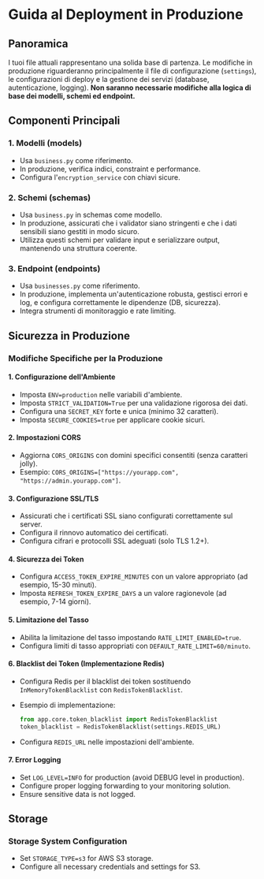 # Guida al Deployment in Produzione

## Panoramica

I tuoi file attuali rappresentano una solida base di partenza. Le modifiche in produzione riguarderanno principalmente il file di configurazione (`settings`), le configurazioni di deploy e la gestione dei servizi (database, autenticazione, logging). **Non saranno necessarie modifiche alla logica di base dei modelli, schemi ed endpoint.**

## Componenti Principali

### 1. Modelli (models)

- Usa `business.py` come riferimento.
- In produzione, verifica indici, constraint e performance.
- Configura l'`encryption_service` con chiavi sicure.

### 2. Schemi (schemas)

- Usa `business.py` in schemas come modello.
- In produzione, assicurati che i validator siano stringenti e che i dati sensibili siano gestiti in modo sicuro.
- Utilizza questi schemi per validare input e serializzare output, mantenendo una struttura coerente.

### 3. Endpoint (endpoints)

- Usa `businesses.py` come riferimento.
- In produzione, implementa un'autenticazione robusta, gestisci errori e log, e configura correttamente le dipendenze (DB, sicurezza).
- Integra strumenti di monitoraggio e rate limiting.

## Sicurezza in Produzione

### Modifiche Specifiche per la Produzione

#### 1. Configurazione dell'Ambiente

- Imposta `ENV=production` nelle variabili d'ambiente.
- Imposta `STRICT_VALIDATION=True` per una validazione rigorosa dei dati.
- Configura una `SECRET_KEY` forte e unica (minimo 32 caratteri).
- Imposta `SECURE_COOKIES=true` per applicare cookie sicuri.

#### 2. Impostazioni CORS

- Aggiorna `CORS_ORIGINS` con domini specifici consentiti (senza caratteri jolly).
- Esempio: `CORS_ORIGINS=["https://yourapp.com", "https://admin.yourapp.com"]`.

#### 3. Configurazione SSL/TLS

- Assicurati che i certificati SSL siano configurati correttamente sul server.
- Configura il rinnovo automatico dei certificati.
- Configura cifrari e protocolli SSL adeguati (solo TLS 1.2+).

#### 4. Sicurezza dei Token

- Configura `ACCESS_TOKEN_EXPIRE_MINUTES` con un valore appropriato (ad esempio, 15-30 minuti).
- Imposta `REFRESH_TOKEN_EXPIRE_DAYS` a un valore ragionevole (ad esempio, 7-14 giorni).

#### 5. Limitazione del Tasso

- Abilita la limitazione del tasso impostando `RATE_LIMIT_ENABLED=true`.
- Configura limiti di tasso appropriati con `DEFAULT_RATE_LIMIT=60/minuto`.

#### 6. Blacklist dei Token (Implementazione Redis)

- Configura Redis per il blacklist dei token sostituendo `InMemoryTokenBlacklist` con `RedisTokenBlacklist`.
- Esempio di implementazione:

    ```python
    from app.core.token_blacklist import RedisTokenBlacklist
    token_blacklist = RedisTokenBlacklist(settings.REDIS_URL)
    ```

- Configura `REDIS_URL` nelle impostazioni dell'ambiente.

#### 7. Error Logging

- Set `LOG_LEVEL=INFO` for production (avoid DEBUG level in production).
- Configure proper logging forwarding to your monitoring solution.
- Ensure sensitive data is not logged.

## Storage

### Storage System Configuration

- Set `STORAGE_TYPE=s3` for AWS S3 storage.
- Configure all necessary credentials and settings for S3.
